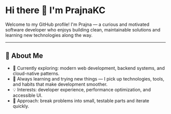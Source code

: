 # Hi there 👋 I'm PrajnaKC

Welcome to my GitHub profile! I'm Prajna — a curious and motivated software developer who enjoys building clean, maintainable solutions and learning new technologies along the way.

---

## 🚀 About Me
- 🔭 Currently exploring: modern web development, backend systems, and cloud-native patterns.
- 🌱 Always learning and trying new things — I pick up technologies, tools, and habits that make development smoother.
- 💡 Interests: developer experience, performance optimization, and accessible UI.
- 🎯 Approach: break problems into small, testable parts and iterate quickly.
